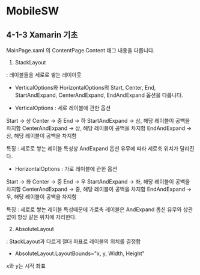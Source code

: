 # MobileSW

## 4-1-3 Xamarin 기초

MainPage.xaml 의 ContentPage.Content 태그 내용을 다룹니다.

1. StackLayout

: 레이블들을 세로로 쌓는 레이아웃

- VerticalOptions와 HorizontalOptions의 Start, Center, End, StartAndExpand, CenterAndExpand, EndAndExpand 옵션을 다룹니다.

* VerticalOptions : 세로 레이블에 관한 옵션

Start -> 상
Center -> 중
End -> 하
StartAndExpand -> 상, 해당 레이블이 공백을 차지함
CenterAndExpand -> 상, 해당 레이블이 공백을 차지함
EndAndExpand -> 상, 해당 레이블이 공백을 차지함

특징 : 세로로 쌓는 레이블 특성상 AndExpand 옵션 유무에 따라 세로축 위치가 달라진다.

- HorizontalOptions : 가로 레이블에 관한 옵션

Start -> 좌
Center -> 중
End -> 우
StartAndExpand -> 좌, 해당 레이블이 공백을 차지함
CenterAndExpand -> 중, 해당 레이블이 공백을 차지함
EndAndExpand -> 우, 해당 레이블이 공백을 차지함

특징 : 세로로 쌓는 레이블 특성때문에 가로축 레이블은 AndExpand 옵션 유무와 상관없이 항상 같은 위치에 자리한다.

2. AbsoluteLayout

: StackLayout과 다르게 절대 좌표로 레이블의 위치를 결정함

- AbsoluteLayout.LayoutBounds="x, y, Width, Height"

x와 y는 시작 좌표
